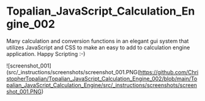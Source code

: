 # Topalian_JavaScript_Calculation_Engine_002
Many calculation and conversion functions in an elegant gui system that utilizes JavaScript and CSS to make an easy to add to calculation engine application. Happy Scripting :-)

![screenshot_001](src/_instructions/screenshots/screenshot_001.PNG(https://github.com/ChristopherTopalian/Topalian_JavaScript_Calculation_Engine_002/blob/main/Topalian_JavaScript_Calculation_Engine/src/_instructions/screenshots/screenshot_001.PNG)
